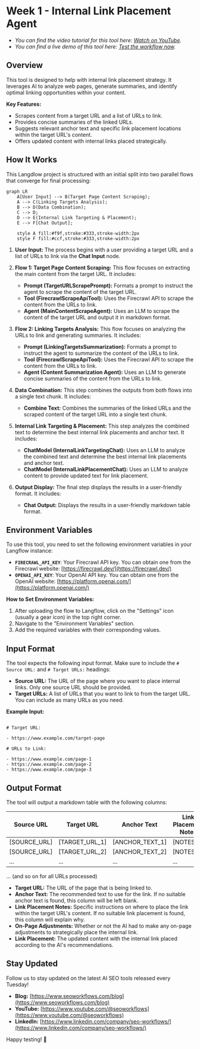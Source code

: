 # Week 1 - Internal Link Placement Agent

- _You can find the video tutorial for this tool here: [Watch on YouTube](https://www.youtube.com/watch?v=mDMLxqcB85Y)._
- _You can find a live demo of this tool here: [Test the workflow now](https://ai.seoworkflows.com/tool/internal-link-placement-agent)._

## Overview

This tool is designed to help with internal link placement strategy. It leverages AI to analyze web pages, generate summaries, and identify optimal linking opportunities within your content.

**Key Features:**

- Scrapes content from a target URL and a list of URLs to link.
- Provides concise summaries of the linked URLs.
- Suggests relevant anchor text and specific link placement locations within the target URL's content.
- Offers updated content with internal links placed strategically.

## How It Works

This Langdlow project is structured with an initial split into two parallel flows that converge for final processing:

```mermaid
graph LR
    A[User Input] --> B(Target Page Content Scraping);
    A --> C(Linking Targets Analysis);
    B --> D(Data Combination);
    C --> D;
    D --> E(Internal Link Targeting & Placement);
    E --> F[Chat Output];

    style A fill:#f9f,stroke:#333,stroke-width:2px
    style F fill:#ccf,stroke:#333,stroke-width:2px
```

1.  **User Input:** The process begins with a user providing a target URL and a list of URLs to link via the **Chat Input** node.

2.  **Flow 1: Target Page Content Scraping:** This flow focuses on extracting the main content from the target URL. It includes:

    - **Prompt (TargetURLScrapePrompt):** Formats a prompt to instruct the agent to scrape the content of the target URL.
    - **Tool (FirecrawlScrapeApiTool):** Uses the Firecrawl API to scrape the content from the URLs to link.
    - **Agent (MainContentScrapeAgent):** Uses an LLM to scrape the content of the target URL and output it in markdown format.

3.  **Flow 2: Linking Targets Analysis:** This flow focuses on analyzing the URLs to link and generating summaries. It includes:

    - **Prompt (LinkingTargetsSummarization):** Formats a prompt to instruct the agent to summarize the content of the URLs to link.
    - **Tool (FirecrawlScrapeApiTool):** Uses the Firecrawl API to scrape the content from the URLs to link.
    - **Agent (Content Summarization Agent):** Uses an LLM to generate concise summaries of the content from the URLs to link.

4.  **Data Combination:** This step combines the outputs from both flows into a single text chunk. It includes:

    - **Combine Text:** Combines the summaries of the linked URLs and the scraped content of the target URL into a single text chunk.

5.  **Internal Link Targeting & Placement:** This step analyzes the combined text to determine the best internal link placements and anchor text. It includes:

    - **ChatModel (InternalLinkTargetingChat):** Uses an LLM to analyze the combined text and determine the best internal link placements and anchor text.
    - **ChatModel (InternalLinkPlacementChat):** Uses an LLM to analyze content to provide updated text for link placement.

6.  **Output Display:** The final step displays the results in a user-friendly format. It includes:
    - **Chat Output:** Displays the results in a user-friendly markdown table format.

## Environment Variables

To use this tool, you need to set the following environment variables in your Langflow instance:

- **`FIRECRAWL_API_KEY`**: Your Firecrawl API key. You can obtain one from the Firecrawl website: [https://firecrawl.dev/](https://firecrawl.dev/)
- **`OPENAI_API_KEY`**: Your OpenAI API key. You can obtain one from the OpenAI website: [https://platform.openai.com/](https://platform.openai.com/)

**How to Set Environment Variables:**

1.  After uploading the flow to Langflow, click on the "Settings" icon (usually a gear icon) in the top right corner.
2.  Navigate to the "Environment Variables" section.
3.  Add the required variables with their corresponding values.

## Input Format

The tool expects the following input format. Make sure to include the `# Source URL:` and `# Target URLs:` headings:

- **Source URL:** The URL of the page where you want to place internal links. Only one source URL should be provided.
- **Target URLs:** A list of URLs that you want to link to from the target URL. You can include as many URLs as you need.

**Example Input:**

```

# Target URL:

- https://www.example.com/target-page

# URLs to Link:

- https://www.example.com/page-1
- https://www.example.com/page-2
- https://www.example.com/page-3

```

## Output Format

The tool will output a markdown table with the following columns:

| Source URL   | Target URL     | Anchor Text     | Link Placement Notes | On-Page Adjustments | Link Placement   |
| ------------ | -------------- | --------------- | -------------------- | ------------------- | ---------------- |
| [SOURCE_URL] | [TARGET_URL_1] | [ANCHOR_TEXT_1] | [NOTES_1]            | [Yes or No]         | [UPDATED_TEXT_1] |
| [SOURCE_URL] | [TARGET_URL_2] | [ANCHOR_TEXT_2] | [NOTES_2]            | [Yes or No]         | [UPDATED_TEXT_2] |
| ...          | ...            | ...             | ...                  | ...                 | ...              |

... (and so on for all URLs processed)

- **Target URL:** The URL of the page that is being linked to.
- **Anchor Text:** The recommended text to use for the link. If no suitable anchor text is found, this column will be left blank.
- **Link Placement Notes:** Specific instructions on where to place the link within the target URL's content. If no suitable link placement is found, this column will explain why.
- **On-Page Adjustments:** Whether or not the AI had to make any on-page adjustments to strategically place the internal link.
- **Link Placement:** The updated content with the internal link placed according to the AI's recommendations.

## Stay Updated

Follow us to stay updated on the latest AI SEO tools released every Tuesday!

- **Blog:** [https://www.seoworkflows.com/blog](https://www.seoworkflows.com/blog)
- **YouTube:** [https://www.youtube.com/@seoworkflows](https://www.youtube.com/@seoworkflows)
- **LinkedIn:** [https://www.linkedin.com/company/seo-workflows/](https://www.linkedin.com/company/seo-workflows/)

Happy testing! 🚀
